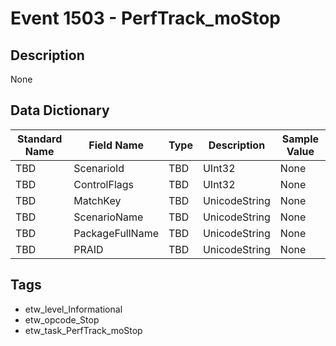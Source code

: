 # Event 1503 - PerfTrack_moStop

## Description
None

## Data Dictionary
|Standard Name|Field Name|Type|Description|Sample Value|
|---|---|---|---|---|
|TBD|ScenarioId|TBD|UInt32|None|None|
|TBD|ControlFlags|TBD|UInt32|None|None|
|TBD|MatchKey|TBD|UnicodeString|None|None|
|TBD|ScenarioName|TBD|UnicodeString|None|None|
|TBD|PackageFullName|TBD|UnicodeString|None|None|
|TBD|PRAID|TBD|UnicodeString|None|None|

## Tags
* etw_level_Informational
* etw_opcode_Stop
* etw_task_PerfTrack_moStop
